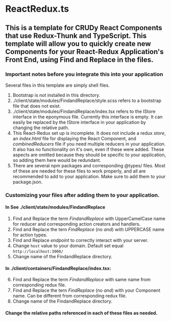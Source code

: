 # ReactRedux.ts

## This is a template for CRUDy React Components that use Redux-Thunk and TypeScript. This template will allow you to quickly create new Components for your React-Redux Application's Front End, using Find and Replace in the files.

### Important notes before you integrate this into your application
Several files in this template are simply shell files. 

1. Bootstrap is not installed in this directory.
2. ./client/state/modules/FindandReplace/style.scss refers to a bootstrap file that does not exist. 
3. ./client/state/modules/FindandReplace/index.tsx refers to the IStore interface in the eponymous file. Currently this interface is empty. It can easily be replaced by the IStore interface in your application by changing the relative path.
4. This React-Redux set up is incomplete. It does not include a redux *store*, an *index.html* file for displaying the React Component, and *combinedReducers* file if you need multiple reducers in your application. It also has no functionality on it's own, even if these were added. These aspects are omitted because they should be specific to your application, so adding them here would be redundant. 
5. There are several npm packages and corresponding @types/ files. Most of these are needed for these files to work properly, and all are recommended to add to your application. Make sure to add them to your package.json.

### Customizing your files after adding them to your application.

#### In See ./client/state/modules/FindandReplace
1. Find and Replace the term *_FindandReplace_* with UpperCamelCase name for reducer and corresponding action creators and handlers.
2. Find and Replace the tern _FindReplace_ (no _and_) with UPPERCASE name for action types.
3. Find and Replace _endpoint_ to correctly interact with your server.
4. Change `host` value to your domain. Default set equal `http://localhost:3000/`
5. Change name of the FindandReplace directory.

#### In ./client/containers/FindandReplace/index.tsx: 
6. Find and Replace the term _FindandReplace_ with same name from corresponding redux file.
7. Find and Replace the tern _FindReplace_ (no _and_) with your Component name. Can be different from corresponding redux file.
8. Change name of the FindandReplace directory.

#### Change the relative paths referenced in each of these files as needed.
